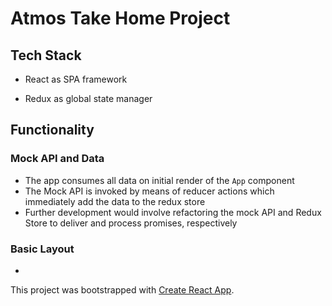 # Atmos Take Home Project

## Tech Stack

- React as SPA framework

- Redux as global state manager

## Functionality

### Mock API and Data

- The app consumes all data on initial render of the `App` component
- The Mock API is invoked by means of reducer actions which immediately add the data to the redux store
- Further development would involve refactoring the mock API and Redux Store to deliver and process promises, respectively

### Basic Layout

-

This project was bootstrapped with [Create React App](https://github.com/facebook/create-react-app).
